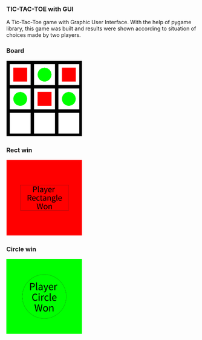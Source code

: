 ### TIC-TAC-TOE with GUI
A Tic-Tac-Toe game with Graphic User Interface. With the help of pygame library, this game was built and results were shown according to situation of choices made by two players. 
### Board
<img src="https://raw.githubusercontent.com/legendcrypto/tic-tac-toe-gui/main/assets/board.png" width=200>

### Rect win
<img src="https://raw.githubusercontent.com/legendcrypto/tic-tac-toe-gui/main/assets/rect.png" width=200>

### Circle win
<img src="https://raw.githubusercontent.com/legendcrypto/tic-tac-toe-gui/main/assets/circle.png" width=200>
